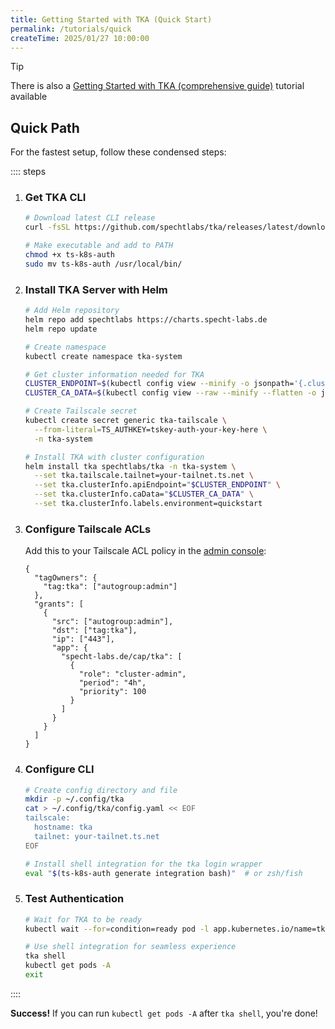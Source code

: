 ```yaml
---
title: Getting Started with TKA (Quick Start)
permalink: /tutorials/quick
createTime: 2025/01/27 10:00:00
---
```


> [!TIP]
> There is also a [Getting Started with TKA (comprehensive guide)](./comprehensive.md) tutorial available

<!-- @include: prerequisites.md -->

## Quick Path

For the fastest setup, follow these condensed steps:

:::: steps

1. ### Get TKA CLI

   ```bash
   # Download latest CLI release
   curl -fsSL https://github.com/spechtlabs/tka/releases/latest/download/ts-k8s-auth-linux-amd64 -o ts-k8s-auth

   # Make executable and add to PATH
   chmod +x ts-k8s-auth
   sudo mv ts-k8s-auth /usr/local/bin/
   ```

2. ### Install TKA Server with Helm

   ```bash
   # Add Helm repository
   helm repo add spechtlabs https://charts.specht-labs.de
   helm repo update

   # Create namespace
   kubectl create namespace tka-system

   # Get cluster information needed for TKA
   CLUSTER_ENDPOINT=$(kubectl config view --minify -o jsonpath='{.clusters[0].cluster.server}')
   CLUSTER_CA_DATA=$(kubectl config view --raw --minify --flatten -o jsonpath='{.clusters[].cluster.certificate-authority-data}')

   # Create Tailscale secret
   kubectl create secret generic tka-tailscale \
     --from-literal=TS_AUTHKEY=tskey-auth-your-key-here \
     -n tka-system

   # Install TKA with cluster configuration
   helm install tka spechtlabs/tka -n tka-system \
     --set tka.tailscale.tailnet=your-tailnet.ts.net \
     --set tka.clusterInfo.apiEndpoint="$CLUSTER_ENDPOINT" \
     --set tka.clusterInfo.caData="$CLUSTER_CA_DATA" \
     --set tka.clusterInfo.labels.environment=quickstart
   ```

3. ### Configure Tailscale ACLs

   Add this to your Tailscale ACL policy in the [admin console](https://login.tailscale.com/admin/acls):

   ```jsonc
   {
     "tagOwners": {
       "tag:tka": ["autogroup:admin"]
     },
     "grants": [
       {
         "src": ["autogroup:admin"],
         "dst": ["tag:tka"],
         "ip": ["443"],
         "app": {
           "specht-labs.de/cap/tka": [
             {
               "role": "cluster-admin",
               "period": "4h",
               "priority": 100
             }
           ]
         }
       }
     ]
   }
   ```

4. ### Configure CLI

   ```bash
   # Create config directory and file
   mkdir -p ~/.config/tka
   cat > ~/.config/tka/config.yaml << EOF
   tailscale:
     hostname: tka
     tailnet: your-tailnet.ts.net
   EOF

   # Install shell integration for the tka login wrapper
   eval "$(ts-k8s-auth generate integration bash)"  # or zsh/fish
   ```

5. ### Test Authentication

   ```bash
   # Wait for TKA to be ready
   kubectl wait --for=condition=ready pod -l app.kubernetes.io/name=tka -n tka-system

   # Use shell integration for seamless experience
   tka shell
   kubectl get pods -A
   exit
   ```

::::

**Success!** If you can run `kubectl get pods -A` after `tka shell`, you're done!

<!-- @include: troubleshooting_and_next_steps.md -->
